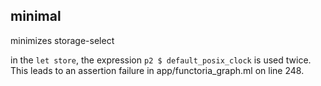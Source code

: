 ## minimal

minimizes storage-select

in the `let store`, the expression `p2 $ default_posix_clock` is used twice. This leads to an assertion failure in app/functoria_graph.ml on line 248.
